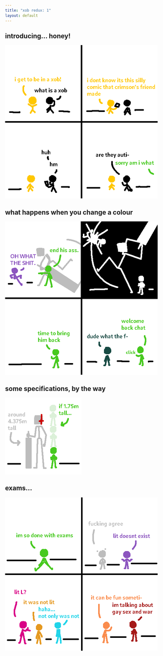 ```yaml
---
title: "xob redux: 1"
layout: default
---
```


## introducing... honey!

![sorry, am i what?](assets/amiwaht.png)

## what happens when you change a colour

![changing colours](assets/changingcolours.png)

## some specifications, by the way

![the robot is 4.4m tall](assets/robotheight.png)

## exams...

![lit fucking sucks](assets/literature.png)
